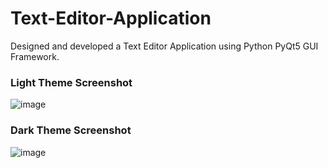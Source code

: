 # Text-Editor-Application
Designed and developed a Text Editor Application using Python PyQt5 GUI Framework.

### Light Theme Screenshot

![image](https://user-images.githubusercontent.com/78471553/139436111-ab82bc90-a315-40d0-8ba4-a2f88f96fdbe.png)

### Dark Theme Screenshot

![image](https://user-images.githubusercontent.com/78471553/139435970-1302fa12-3bc8-4794-8d4e-561f01381ea8.png)

